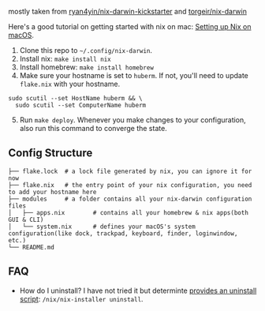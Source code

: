 mostly taken from [ryan4yin/nix-darwin-kickstarter](https://github.com/ryan4yin/nix-darwin-kickstarter/) and [torgeir/nix-darwin](https://github.com/torgeir/nix-darwin)

Here's a good tutorial on getting started with nix on mac: [Setting up Nix on macOS](https://nixcademy.com/posts/nix-on-macos/).

1.  Clone this repo to `~/.config/nix-darwin`.
2.  Install nix: `make install nix`
3.  Install homebrew: `make install homebrew`
4. Make sure your hostname is set to `huberm`.  If not, you'll need to update `flake.nix` with your hostname.

```
sudo scutil --set HostName huberm && \
  sudo scutil --set ComputerName huberm
```
5.  Run `make deploy`.  Whenever you make changes to your configuration, also run this command to converge the state.

## Config Structure

```
├── flake.lock  # a lock file generated by nix, you can ignore it for now
├── flake.nix   # the entry point of your nix configuration, you need to add your hostname here
├── modules     # a folder contains all your nix-darwin configuration files
│   ├── apps.nix        # contains all your homebrew & nix apps(both GUI & CLI)
│   └── system.nix      # defines your macOS's system configuration(like dock, trackpad, keyboard, finder, loginwindow, etc.)
└── README.md
```


## FAQ
* How do I uninstall? 
I have not tried it but determinte [provides an uninstall script](https://zero-to-nix.com/start/uninstall/): `/nix/nix-installer uninstall`.
